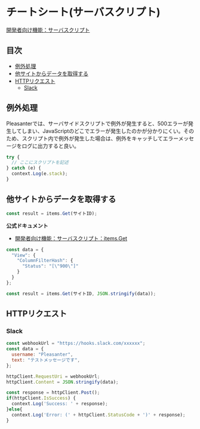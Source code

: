 # チートシート(サーバスクリプト)

[開発者向け機能：サーバスクリプト](https://pleasanter.org/ja/manual/server-script)

## 目次

- [例外処理](#例外処理)
- [他サイトからデータを取得する](#他サイトからデータを取得する)
- [HTTPリクエスト](#httpリクエスト)
  - [Slack](#slack)

## 例外処理

Pleasanterでは、サーバサイドスクリプトで例外が発生すると、500エラーが発生してしまい、JavaScriptのどこでエラーが発生したのかが分かりにくい。そのため、スクリプト内で例外が発生した場合は、例外をキャッチしてエラーメッセージをログに出力すると良い。

```javascript
try {
  // ここにスクリプトを記述
} catch (e) {
  context.Log(e.stack);
}
```

## 他サイトからデータを取得する

```javascript
const result = items.Get(サイトID);
```

**公式ドキュメント**

- [開発者向け機能：サーバスクリプト：items.Get](https://pleasanter.org/ja/manual/server-script-items-get)

```javascript
const data = {
  "View": {
    "ColumnFilterHash": {
      "Status": "[\"900\"]"
    }
  }
};

const result = items.Get(サイトID, JSON.stringify(data));
```

## HTTPリクエスト

### Slack

```javascript
const webhookUrl = "https://hooks.slack.com/xxxxxx";
const data = {
  username: "Pleasanter",
  text: "テストメッセージです",
};

httpClient.RequestUri = webhookUrl;
httpClient.Content = JSON.stringify(data);

const response = httpClient.Post();
if(httpClient.IsSuccess) {
  context.Log('Success: ' + response);
}else{
  context.Log('Error: (' + httpClient.StatusCode + ')' + response);
}
```
